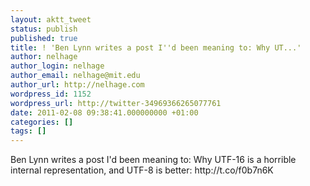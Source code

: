 ```yaml
---
layout: aktt_tweet
status: publish
published: true
title: ! 'Ben Lynn writes a post I''d been meaning to: Why UT...'
author: nelhage
author_login: nelhage
author_email: nelhage@mit.edu
author_url: http://nelhage.com
wordpress_id: 1152
wordpress_url: http://twitter-34969366265077761
date: 2011-02-08 09:38:41.000000000 +01:00
categories: []
tags: []
---
```

Ben Lynn writes a post I'd been meaning to: Why UTF-16 is a horrible internal representation, and UTF-8 is better: http:&#47;&#47;t.co&#47;f0b7n6K
